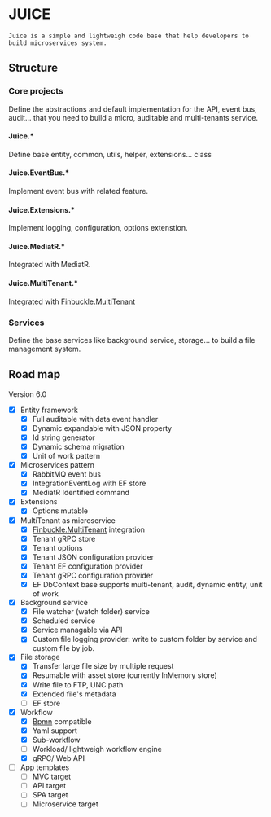 # JUICE
`Juice is a simple and lightweigh code base that help developers to build microservices system.`

## Structure

### Core projects
Define the abstractions and default implementation for the API, event bus, audit...
that you need to build a micro, auditable and multi-tenants service.

#### Juice.*

Define base entity, common, utils, helper, extensions... class

#### Juice.EventBus.*

Implement event bus with related feature.

#### Juice.Extensions.*

Implement logging, configuration, options extenstion.

#### Juice.MediatR.*

Integrated with MediatR.

#### Juice.MultiTenant.*

Integrated with [Finbuckle.MultiTenant](https://github.com/Finbuckle/Finbuckle.MultiTenant)

### Services
Define the base services like background service, storage... to build a file management system.

## Road map

Version 6.0

- [x] Entity framework
    - [x] Full auditable with data event handler
    - [x] Dynamic expandable with JSON property
    - [x] Id string generator
    - [x] Dynamic schema migration
    - [x] Unit of work pattern
- [x] Microservices pattern
    - [x] RabbitMQ event bus
    - [x] IntegrationEventLog with EF store
    - [x] MediatR Identified command
- [x] Extensions
    - [x] Options mutable
- [x] MultiTenant as microservice
    - [x] [Finbuckle.MultiTenant](https://github.com/Finbuckle/Finbuckle.MultiTenant) integration
    - [x] Tenant gRPC store
    - [x] Tenant options
    - [x] Tenant JSON configuration provider
    - [x] Tenant EF configuration provider
    - [x] Tenant gRPC configuration provider
    - [x] EF DbContext base supports multi-tenant, audit, dynamic entity, unit of work
- [x] Background service
    - [x] File watcher (watch folder) service
    - [x] Scheduled service
    - [x] Service managable via API
    - [x] Custom file logging provider: write to custom folder by service and custom file by job.
- [x] File storage
    - [x] Transfer large file size by multiple request
    - [x] Resumable with asset store (currently InMemory store)
    - [x] Write file to FTP, UNC path
    - [x] Extended file's metadata
    - [ ] EF store 
- [x] Workflow
    - [x] [Bpmn](https://bpmn.io/toolkit/bpmn-js/) compatible
    - [x] Yaml support
    - [x] Sub-workflow
    - [ ] Workload/ lightweigh workflow engine
    - [x] gRPC/ Web API
- [ ] App templates
    - [ ] MVC target
    - [ ] API target
    - [ ] SPA target
    - [ ] Microservice target